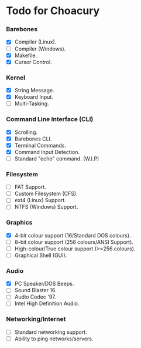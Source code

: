 # Todo for Choacury

### Barebones

- [x] Compiler (Linux).
- [ ] Compiler (Windows).
- [x] Makefile.
- [x] Cursor Control.

### Kernel
- [x] String Message.
- [x] Keyboard Input.
- [ ] Multi-Tasking.

### Command Line Interface (CLI)
- [x] Scrolling.
- [x] Barebones CLI.
- [x] Terminal Commands.
- [x] Command Input Detection.
- [ ] Standard "echo" command. (W.I.P)

### Filesystem
- [ ] FAT Support.
- [ ] Custom Filesystem (CFS).
- [ ] ext4 (Linux) Support.
- [ ] NTFS (Windows) Support.

### Graphics
- [x] 4-bit colour support (16/Standard DOS colours).
- [ ] 8-bit colour support (256 colours/ANSI Support).
- [ ] High-colour/True colour support (>=256 colours).
- [ ] Graphical Shell (GUI).

### Audio
- [x] PC Speaker/DOS Beeps.
- [ ] Sound Blaster 16.
- [ ] Audio Codec '97.
- [ ] Intel High Definition Audio.

### Networking/Internet
- [ ] Standard networking support.
- [ ] Ability to ping networks/servers.

